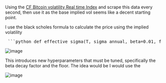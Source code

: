 Using the [CF Bitcoin volatility Real time Index](https://www.cfbenchmarks.com/data/indices/BVX) and scrape this data every second, then use it as the base implied vol seems like a decent starting point.

I use the black scholes formula to calculate the price using the implied volatility


<pre> ```python def effective_sigma(T, sigma_annual, beta=0.01, floor=0.05, T0=30/365): # Avoid negative or zero T if T <= 0: return sigma_annual * floor scaling = (T / T0) ** beta return sigma_annual * max(scaling, floor) ``` </pre>

![image](https://github.com/user-attachments/assets/57cf6254-9f3a-4c26-829c-97a445ac1735)

This introduces new hyperparameters that must be tuned, specifically the beta decay factor and the floor. The idea would be I would use the 

![image](https://github.com/user-attachments/assets/781eb3cb-94d6-4824-987b-64acb03b752a)

